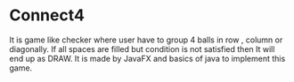 # Connect4
It is game like checker where user have to group 4 balls in row , column or diagonally. If all spaces are filled but condition is not satisfied then It will end up as DRAW. It is made by JavaFX and basics of java to implement this game.

